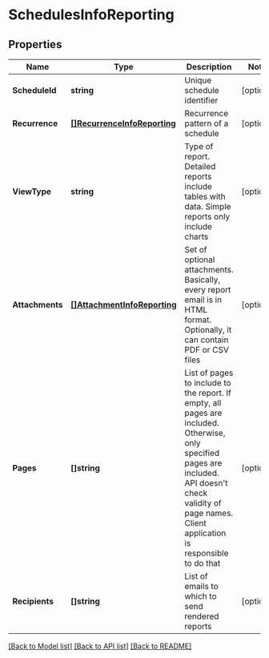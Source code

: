 # SchedulesInfoReporting

## Properties
Name | Type | Description | Notes
------------ | ------------- | ------------- | -------------
**ScheduleId** | **string** | Unique schedule identifier | [optional] 
**Recurrence** | [**[]RecurrenceInfoReporting**](RecurrenceInfoReporting.md) | Recurrence pattern of a schedule | [optional] 
**ViewType** | **string** | Type of report. Detailed reports include tables with data. Simple reports only include charts | [optional] 
**Attachments** | [**[]AttachmentInfoReporting**](AttachmentInfoReporting.md) | Set of optional attachments. Basically, every report email is in HTML format. Optionally, it can contain PDF or CSV files | [optional] 
**Pages** | **[]string** | List of pages to include to the report. If empty, all pages are included. Otherwise, only specified pages are included. API doesn&#39;t check validity of page names. Client application is responsible to do that | [optional] 
**Recipients** | **[]string** | List of emails to which to send rendered reports | [optional] 

[[Back to Model list]](../README.md#documentation-for-models) [[Back to API list]](../README.md#documentation-for-api-endpoints) [[Back to README]](../README.md)


